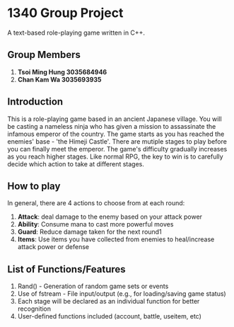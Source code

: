 # 1340 Group Project
A text-based role-playing game written in C++.

## Group Members
1. **Tsoi Ming Hung 3035684946**
2. **Chan Kam Wa 3035693935**

## Introduction
This is a role-playing game based in an ancient Japanese village. You will be casting a nameless ninja who has given a mission to assassinate the infamous emperor of the country. The game starts as you has reached the enemies' base - 'the Himeji Castle'. There are mutiple stages to play before you can finally meet the emperor. The game's difficulty gradually increases as you reach higher stages. Like normal RPG, the key to win is to carefully decide which action to take at different stages.

## How to play
In general, there are 4 actions to choose from at each round: 
1. **Attack**: deal damage to the enemy based on your attack power
2. **Ability**: Consume mana to cast more powerful moves
3. **Guard**: Reduce damage taken for the next round1
4. **Items**: Use items you have collected from enemies to heal/increase attack power or defense

## List of Functions/Features
1. Rand() - Generation of random game sets or events
2. Use of fstream - File input/output (e.g., for loading/saving game status)
3. Each stage will be declared as an individual function for better recognition
3. User-defined functions included (account, battle, useitem, etc)
